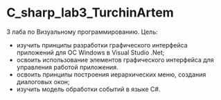 # C_sharp_lab3_TurchinArtem
3 лаба по Визуальному программированию. 
Цель:
-	изучить принципы разработки графического интерфейса приложений для ОС Windows в Visual Studio .Net;  
-	освоить использование элементов графического интерфейса для управления работой приложения.
-	освоить принципы построения иерархических меню, создания диалоговых окон; 
-	изучить модель обработки событий в языке C#.
